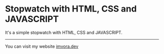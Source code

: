 # Stopwatch with HTML, CSS and JAVASCRIPT

It's a simple stopwatch with HTML, CSS and JAVASCRIPT.

----

You can visit my website [imvora.dev](https://imvora.dev)
